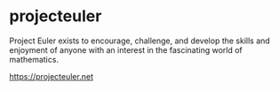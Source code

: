 # projecteuler
Project Euler exists to encourage, challenge, and develop the skills and enjoyment of anyone with an interest in the fascinating world of mathematics.

https://projecteuler.net
